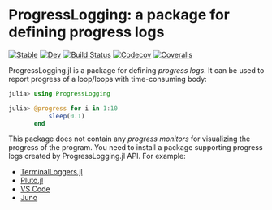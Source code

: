 # ProgressLogging: a package for defining progress logs

[![Stable](https://img.shields.io/badge/docs-stable-blue.svg)](https://julialogging.github.io/ProgressLogging.jl/stable)
[![Dev](https://img.shields.io/badge/docs-dev-blue.svg)](https://julialogging.github.io/ProgressLogging.jl/dev)
[![Build Status](https://travis-ci.com/JunoLab/ProgressLogging.jl.svg?branch=master)](https://travis-ci.com/JunoLab/ProgressLogging.jl)
[![Codecov](https://codecov.io/gh/JunoLab/ProgressLogging.jl/branch/master/graph/badge.svg)](https://codecov.io/gh/JunoLab/ProgressLogging.jl)
[![Coveralls](https://coveralls.io/repos/github/JunoLab/ProgressLogging.jl/badge.svg?branch=master)](https://coveralls.io/github/JunoLab/ProgressLogging.jl?branch=master)

ProgressLogging.jl is a package for defining _progress logs_.  It can
be used to report progress of a loop/loops with time-consuming body:

```julia
julia> using ProgressLogging

julia> @progress for i in 1:10
           sleep(0.1)
       end
```

This package does not contain any _progress monitors_ for visualizing
the progress of the program.  You need to install a package supporting
progress logs created by ProgressLogging.jl API.  For example:

* [TerminalLoggers.jl](https://github.com/c42f/TerminalLoggers.jl)
* [Pluto.jl](https://plutojl.org)
* [VS Code](https://julia-vscode.org)
* [Juno](https://junolab.org/)
